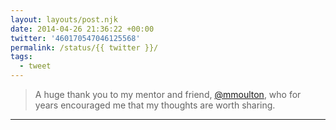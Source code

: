 ```yaml
---
layout: layouts/post.njk
date: 2014-04-26 21:36:22 +00:00
twitter: '460170547046125568'
permalink: /status/{{ twitter }}/
tags: 
  - tweet
---
```


> A huge thank you to my mentor and friend, [@mmoulton](https://twitter.com/mmoulton), who for years encouraged me that my thoughts are worth sharing.

---
